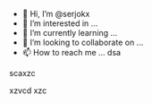 - 👋 Hi, I’m @serjokx
- 👀 I’m interested in ...
- 🌱 I’m currently learning ...
- 💞️ I’m looking to collaborate on ...
- 📫 How to reach me ...
dsa
<!---asxczczc
serjokx/serjokx is a ✨ special ✨ repository because ijts `README.md` (this file) appears on your GitHub profile.
You can click the Previfffffffew link to take a look at your changes.
--->scaxzc
xzvcd
xzc
